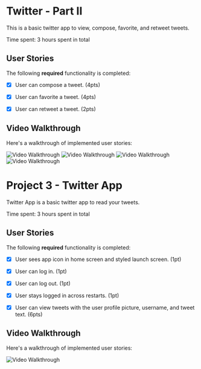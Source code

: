 # Twitter - Part II

This is a basic twitter app to view, compose, favorite, and retweet tweets.

Time spent: 3 hours spent in total

## User Stories

The following **required** functionality is completed:

- [x] User can compose a tweet. (4pts)
- [x] User can favorite a tweet. (4pts)
- [x] User can retweet a tweet. (2pts)


## Video Walkthrough

Here's a walkthrough of implemented user stories:

<img src='https://imgur.com/W3NhJZy' title='Video Walkthrough' width='' alt='Video Walkthrough' />

<img src='https://i.imgur.com/zREyqXr.gif' title='Video Walkthrough 2' width='' alt='Video Walkthrough' />

<img src='https://i.imgur.com/xsN7srP.gif' title='Video Walkthrough 3' width='' alt='Video Walkthrough' />

<img src='https://i.imgur.com/wGUbeoH.gif' title='Video Walkthrough 4' width='' alt='Video Walkthrough' />



# Project 3 - Twitter App

Twitter App is a basic twitter app to read your tweets.

Time spent: 3 hours spent in total

## User Stories

The following **required** functionality is completed:

- [x] User sees app icon in home screen and styled launch screen. (1pt)
- [x] User can log in. (1pt)
- [x] User can log out. (1pt)
- [x] User stays logged in across restarts. (1pt)
- [x] User can view tweets with the user profile picture, username, and tweet text. (6pts)


## Video Walkthrough

Here's a walkthrough of implemented user stories:

<img src='https://imgur.com/kS9hR21' title='Video Walkthrough' width='' alt='Video Walkthrough' />

